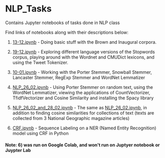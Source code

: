 # NLP_Tasks
Contains Jupyter notebooks of tasks done in NLP class

Find links of notebooks along with their descriptions below:

1. [13-12.ipynb](https://github.com/Anacoder1/NLP_Tasks/blob/master/13-12.ipynb) - Doing basic stuff with the Brown and Inaugural corpora.

2. [19-12.ipynb](https://github.com/Anacoder1/NLP_Tasks/blob/master/19-12.ipynb) - Exploring different language versions of the Stopwords corpus, playing around with the Wordnet and CMUDict lexicons, and using the Tweet Tokenizer.

3. [10-01.ipynb](https://github.com/Anacoder1/NLP_Tasks/blob/master/10-01.ipynb) - Working with the Porter Stemmer, Snowball Stemmer, Lancaster Stemmer, RegExp Stemmer and WordNet Lemmatizer

4. [NLP_26_02.ipynb](https://github.com/Anacoder1/NLP_Tasks/blob/master/NLP_26_02.ipynb) - Using Porter Stemmer on random text, using the WordNet Lemmatizer, viewing the applications of CountVectorizer, TfidfVectorizer and Cosine Similarity and installing the Spacy library

5. [NLP_26_02_and_28_02.ipynb](https://github.com/Anacoder1/NLP_Tasks/blob/master/NLP_26_02_%26_28_02.ipynb) - The same as [NLP_26_02.ipynb](https://github.com/Anacoder1/NLP_Tasks/blob/master/NLP_26_02.ipynb), in addition to finding cosine similarities for collections of text (texts are collected from 3 National Geographic magazine articles)

6. [CRF.ipynb](https://github.com/Anacoder1/NLP_Tasks/blob/master/CRF.ipynb) - Sequence Labeling on a NER (Named Entity Recognition) model using CRF in Python 
#### Note: 6) was run on Google Colab, and won't run on Juptyer notebook or Juypter Lab

